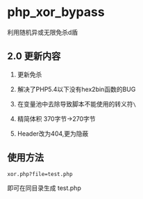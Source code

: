 # php_xor_bypass
利用随机异或无限免杀d盾



## 2.0 更新内容

1.	更新免杀

2.	解决了PHP5.4以下没有hex2bin函数的BUG

3.  在变量池中去除导致脚本不能使用的转义符`\`

4.	精简体积 370字节->270字节

5.	Header改为404,更为隐蔽



## 使用方法

 `xor.php?file=test.php`
 
 即可在同目录生成 test.php
